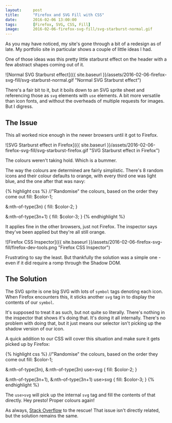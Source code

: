 ```yaml
---
layout: 	post
title:  	"Firefox and SVG Fill with CSS"
date:   	2016-02-06 13:00:00
tags:		[Firefox, SVG, CSS, Fill]
image:		2016-02-06-firefox-svg-fill/svg-starburst-normal.gif
---
```


As you may have noticed, my site's gone through a bit of a redesign as of late. My portfolio site in particular shows a couple of little ideas I had.

One of those ideas was this pretty little starburst effect on the header with a few abstract shapes coming out of it. 

![Normal SVG Starburst effect]({{ site.baseurl }}/assets/2016-02-06-firefox-svg-fill/svg-starburst-normal.gif "Normal SVG Starburst effect")

There's a fair bit to it, but it boils down to an SVG sprite sheet and referencing those as <code>svg</code> elements with <code>use</code> elements. A bit more versatile than icon fonts, and without the overheads of multiple requests for images. But I digress.

The Issue
---------
This all worked nice enough in the newer browsers until it got to Firefox.

![SVG Starburst effect in Firefox]({{ site.baseurl }}/assets/2016-02-06-firefox-svg-fill/svg-starburst-firefox.gif "SVG Starburst effect in Firefox")

The colours weren't taking hold. Which is a bummer.

The way the colours are determined are fairly simplistic. There's 8 random icons and their colour defaults to orange, with every third one was light blue, and the one after that was navy:

{% highlight css %}
//"Randomise" the colours, based on the order they come out
fill: $color-1;

&:nth-of-type(3n) {
	fill: $color-2;
}

&:nth-of-type(3n+1) {
	fill: $color-3;
}
{% endhighlight %}

It applies fine in the other browsers, just not Firefox. The inspector says they've been applied but they're all still orange.

![Firefox CSS Inspector]({{ site.baseurl }}/assets/2016-02-06-firefox-svg-fill/firefox-dev-tools.png "Firefox CSS Inspector")

Frustrating to say the least. But thankfully the solution was a simple one - even if it did require a romp through the Shadow DOM.

The Solution
---------
The SVG sprite is one big SVG with lots of <code>symbol</code> tags denoting each icon. When Firefox encounters this, it sticks another <code>svg</code> tag in to display the contents of our <code>symbol</code>.

It's supposed to treat it as such, but not quite so literally. There's nothing in the inspector that shows it's doing that. It's doing it all internally. There's no problem with doing that, but it just means our selector isn't picking up the shadow version of our icon. 

A quick addition to our CSS will cover this situation and make sure it gets picked up by Firefox:

{% highlight css %}
//"Randomise" the colours, based on the order they come out
fill: $color-1;

&:nth-of-type(3n), &:nth-of-type(3n) use>svg {
	fill: $color-2;
}

&:nth-of-type(3n+1), &:nth-of-type(3n+1) use>svg {
	fill: $color-3;
}
{% endhighlight %}

The <code>use>svg</code> will pick up the internal <code>svg</code> tag and fill the contents of that directly. Hey presto! Proper colours again!

As always, [Stack Overflow][Stack Overflow] to the rescue! That issue isn't directly related, but the solution remains the same. 

[Stack Overflow]:http://stackoverflow.com/questions/27866893/svg-fill-not-being-applied-in-firefox/27872310#27872310